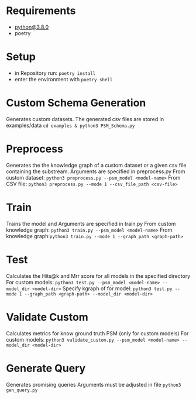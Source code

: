 # Requirements
- python@3.8.0
- poetry


# Setup
- in Repository run: ```poetry install```
- enter the environment with ```poetry shell```

# Custom Schema Generation
Generates custom datasets. The generated csv files are stored in examples/data
```cd examples & python3 PSM_Schema.py```

# Preprocess
Generates the the knowledge graph of a custom dataset or a given csv file containing the substream. Arguments are specified in preprocess.py
From custom dataset: ```python3 preprocess.py --psm_model <model-name>```
From CSV file: ```python3 preprocess.py --mode 1 --csv_file_path <csv-file>```

# Train
Trains the model and 
Arguments are specified in train.py
From custom knowledge graph: ```python3 train.py --psm_model <model-name>```
From knowledge graph:```python3 train.py --mode 1 --graph_path <graph-path>```

# Test
Calculates the Hits@k and Mrr score for all models in the specified directory
For custom models: ```python3 test.py --psm_model <model-name> --model_dir <model-dir>```
Specify kgraph of for model: ```python3 test.py --mode 1 --graph_path <graph-path> --model_dir <model-dir>```

# Validate Custom
Calculates metrics for know ground truth PSM (only for custom models)
For custom models: ```python3 validate_custom.py --psm_model <model-name> --model_dir <model-dir>```

# Generate Query
Generates promising queries
Arguments must be adjusted in file
```python3 gen_query.py```